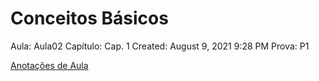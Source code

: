 # Conceitos Básicos

Aula: Aula02
Capítulo: Cap. 1
Created: August 9, 2021 9:28 PM
Prova: P1

[Anotações de Aula](Conceitos%20Ba%CC%81sicos%2095f4c2231752431983fcab79bc1ecfc9/Anotac%CC%A7o%CC%83es%20de%20Aula%2044e4ef145f8e4f5cadea78356a776a90.md)